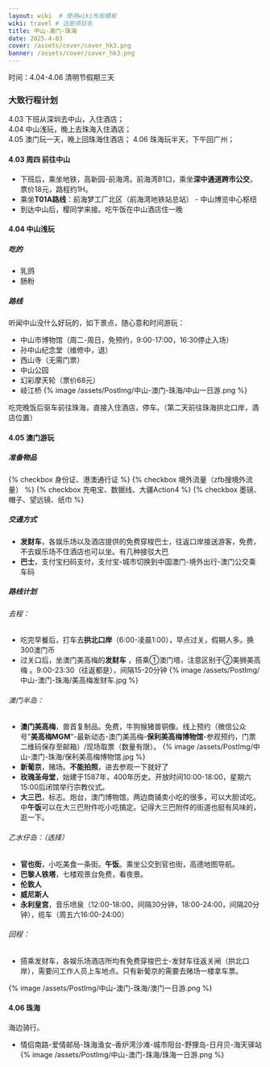 ```yaml
---
layout: wiki  # 使用wiki布局模板
wiki: travel # 这是项目名
title: 中山-澳门-珠海
date: 2025-4-03
cover: /assets/cover/cover_hk3.png
banner: /assets/cover/cover_hk3.png
---
```


时间：4.04-4.06
清明节假期三天
### 大致行程计划  
4.03 下班从深圳去中山，入住酒店；  
4.04 中山浅玩，晚上去珠海入住酒店；  
4.05 澳门玩一天，晚上回珠海住酒店；
4.06 珠海玩半天，下午回广州；

#### 4.03 周四 前往中山
- 下班后，乘坐地铁，高新园-前海湾。前海湾B1口，乘坐**深中通道跨市公交**，票价18元，路程约1H。  
- 乘坐**T01A路线**：前海梦工厂北区（前海湾地铁站总站） - 中山博览中心枢纽
- 到达中山后，樱同学来接。吃午饭在中山酒店住一晚

#### 4.04 中山浅玩
##### 吃的
- 乳鸽
- 肠粉  
##### 路线
听闻中山没什么好玩的，如下景点，随心意和时间游玩：
- 中山市博物馆（周二-周日，免预约，9:00-17:00，16:30停止入场）
- 孙中山纪念堂（维修中，退）
- 西山寺（无需门票）
- 中山公园
- 幻彩摩天轮（票价68元）
- 岐江桥
{% image /assets/PostImg/中山-澳门-珠海/中山一日游.png %}

吃完晚饭后驱车前往珠海，直接入住酒店，停车。（第二天前往珠海拱北口岸，酒店位置）

#### 4.05 澳门游玩
##### 准备物品
{% checkbox 身份证、港澳通行证 %}
{% checkbox 境外流量（zfb搜境外流量） %}
{% checkbox 充电宝、数据线、大疆Action4 %}
{% checkbox 墨镜、帽子、望远镜、纸巾 %}

##### 交通方式
- **发财车**，各娱乐场以及酒店提供的免费穿梭巴士，往返口岸接送游客，免费，不去娱乐场不住酒店也可以坐。有几种接驳大巴
- **巴士**，支付宝扫码支付，支付宝-城市切换到中国澳门-境外出行-澳门公交乘车码

##### 路线计划
###### 去程：
- 吃完早餐后，打车去**拱北口岸**（6:00-凌晨1:00），早点过关，假期人多。换300澳门币
- 过关口后，坐澳门美高梅的**发财车** ，搭乘①澳门塔，注意区别于②美狮美高梅 。9:00-23:30（往返都是），间隔15-20分钟
{% image /assets/PostImg/中山-澳门-珠海/美高梅发财车.jpg %}

###### 澳门半岛：
- **澳门美高梅**，兽首复制品。免费，牛狗猴猪兽铜像。线上预约（微信公众号"**美高梅MGM**"-最新动态-澳门美高梅-**保利美高梅博物馆**-参观预约，门票二维码保存至邮箱）/现场取票（数量有限）。
{% image /assets/PostImg/中山-澳门-珠海/保利美高梅博物馆.jpg %}
- **新葡京**，赌场。**不能拍照**，进去参观一下就好了
- **玫瑰圣母堂**，始建于1587年，400年历史。开放时间10:00-18:00，星期六15:00后闭馆举行宗教仪式。
- **大三巴**，标志。炮台，澳门博物馆。两边商铺卖小吃的很多，可以大胆试吃。中**午饭**可以在大三巴附件吃小吃搞定。记得大三巴附件的街道也挺有风味的，逛一下。

###### 乙水仔岛：（选择）
- **官也街**，小吃美食一条街。**午饭**。乘坐公交到官也街，高德地图导航。
- **巴黎人铁塔**，七楼观景台免费，看夜景。
- **伦敦人**
- **威尼斯人**
- **永利皇宫**，音乐喷泉（12:00-18:00，间隔30分钟，18:00-24:00，间隔20分钟），缆车（周五六16:00-24:00）

###### 回程：
- 搭乘发财车，各娱乐场酒店所均有免费穿梭巴士-发财车往返关闸（拱北口岸），需要问工作人员上车地点。只有新葡京的需要去赌场一楼拿车票。

{% image /assets/PostImg/中山-澳门-珠海/澳门一日游.png %}

#### 4.06 珠海
海边骑行。
- 情侣南路-爱情邮局-珠海渔女-香炉湾沙滩-城市阳台-野狸岛-日月贝-海天驿站
{% image /assets/PostImg/中山-澳门-珠海/珠海一日游.png %}





